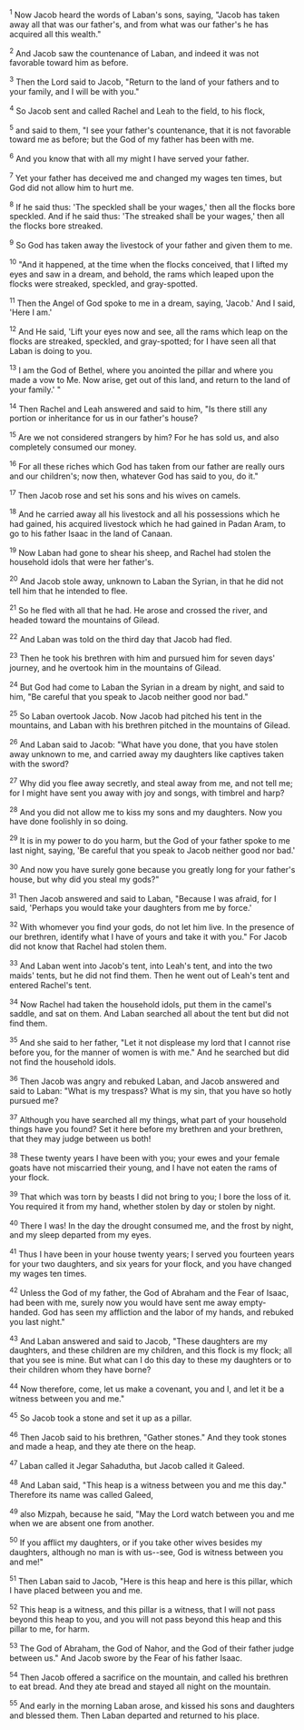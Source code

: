 <sup>1</sup> 
Now Jacob heard the words of Laban's sons, saying, "Jacob has taken away all that was our father's, and from what was our father's he has acquired all this wealth." 

<sup>2</sup> 
And Jacob saw the countenance of Laban, and indeed it was not favorable toward him as before. 

<sup>3</sup> 
Then the Lord said to Jacob, "Return to the land of your fathers and to your family, and I will be with you." 

<sup>4</sup> 
So Jacob sent and called Rachel and Leah to the field, to his flock, 

<sup>5</sup> 
and said to them, "I see your father's countenance, that it is not favorable toward me as before; but the God of my father has been with me. 

<sup>6</sup> 
And you know that with all my might I have served your father. 

<sup>7</sup> 
Yet your father has deceived me and changed my wages ten times, but God did not allow him to hurt me. 

<sup>8</sup> 
If he said thus: 'The speckled shall be your wages,' then all the flocks bore speckled. And if he said thus: 'The streaked shall be your wages,' then all the flocks bore streaked. 

<sup>9</sup> 
So God has taken away the livestock of your father and given them to me. 

<sup>10</sup> 
"And it happened, at the time when the flocks conceived, that I lifted my eyes and saw in a dream, and behold, the rams which leaped upon the flocks were streaked, speckled, and gray-spotted. 

<sup>11</sup> 
Then the Angel of God spoke to me in a dream, saying, 'Jacob.' And I said, 'Here I am.' 

<sup>12</sup> 
And He said, 'Lift your eyes now and see, all the rams which leap on the flocks are streaked, speckled, and gray-spotted; for I have seen all that Laban is doing to you. 

<sup>13</sup> 
I am the God of Bethel, where you anointed the pillar and where you made a vow to Me. Now arise, get out of this land, and return to the land of your family.' " 

<sup>14</sup> 
Then Rachel and Leah answered and said to him, "Is there still any portion or inheritance for us in our father's house? 

<sup>15</sup> 
Are we not considered strangers by him? For he has sold us, and also completely consumed our money. 

<sup>16</sup> 
For all these riches which God has taken from our father are really ours and our children's; now then, whatever God has said to you, do it." 

<sup>17</sup> 
Then Jacob rose and set his sons and his wives on camels. 

<sup>18</sup> 
And he carried away all his livestock and all his possessions which he had gained, his acquired livestock which he had gained in Padan Aram, to go to his father Isaac in the land of Canaan. 

<sup>19</sup> 
Now Laban had gone to shear his sheep, and Rachel had stolen the household idols that were her father's. 

<sup>20</sup> 
And Jacob stole away, unknown to Laban the Syrian, in that he did not tell him that he intended to flee. 

<sup>21</sup> 
So he fled with all that he had. He arose and crossed the river, and headed toward the mountains of Gilead.

<sup>22</sup> 
And Laban was told on the third day that Jacob had fled. 

<sup>23</sup> 
Then he took his brethren with him and pursued him for seven days' journey, and he overtook him in the mountains of Gilead. 

<sup>24</sup> 
But God had come to Laban the Syrian in a dream by night, and said to him, "Be careful that you speak to Jacob neither good nor bad." 

<sup>25</sup> 
So Laban overtook Jacob. Now Jacob had pitched his tent in the mountains, and Laban with his brethren pitched in the mountains of Gilead. 

<sup>26</sup> 
And Laban said to Jacob: "What have you done, that you have stolen away unknown to me, and carried away my daughters like captives taken with the sword? 

<sup>27</sup> 
Why did you flee away secretly, and steal away from me, and not tell me; for I might have sent you away with joy and songs, with timbrel and harp? 

<sup>28</sup> 
And you did not allow me to kiss my sons and my daughters. Now you have done foolishly in so doing. 

<sup>29</sup> 
It is in my power to do you harm, but the God of your father spoke to me last night, saying, 'Be careful that you speak to Jacob neither good nor bad.' 

<sup>30</sup> 
And now you have surely gone because you greatly long for your father's house, but why did you steal my gods?" 

<sup>31</sup> 
Then Jacob answered and said to Laban, "Because I was afraid, for I said, 'Perhaps you would take your daughters from me by force.' 

<sup>32</sup> 
With whomever you find your gods, do not let him live. In the presence of our brethren, identify what I have of yours and take it with you." For Jacob did not know that Rachel had stolen them. 

<sup>33</sup> 
And Laban went into Jacob's tent, into Leah's tent, and into the two maids' tents, but he did not find them. Then he went out of Leah's tent and entered Rachel's tent. 

<sup>34</sup> 
Now Rachel had taken the household idols, put them in the camel's saddle, and sat on them. And Laban searched all about the tent but did not find them. 

<sup>35</sup> 
And she said to her father, "Let it not displease my lord that I cannot rise before you, for the manner of women is with me." And he searched but did not find the household idols. 

<sup>36</sup> 
Then Jacob was angry and rebuked Laban, and Jacob answered and said to Laban: "What is my trespass? What is my sin, that you have so hotly pursued me? 

<sup>37</sup> 
Although you have searched all my things, what part of your household things have you found? Set it here before my brethren and your brethren, that they may judge between us both! 

<sup>38</sup> 
These twenty years I have been with you; your ewes and your female goats have not miscarried their young, and I have not eaten the rams of your flock. 

<sup>39</sup> 
That which was torn by beasts I did not bring to you; I bore the loss of it. You required it from my hand, whether stolen by day or stolen by night. 

<sup>40</sup> 
There I was! In the day the drought consumed me, and the frost by night, and my sleep departed from my eyes. 

<sup>41</sup> 
Thus I have been in your house twenty years; I served you fourteen years for your two daughters, and six years for your flock, and you have changed my wages ten times. 

<sup>42</sup> 
Unless the God of my father, the God of Abraham and the Fear of Isaac, had been with me, surely now you would have sent me away empty-handed. God has seen my affliction and the labor of my hands, and rebuked you last night." 

<sup>43</sup> 
And Laban answered and said to Jacob, "These daughters are my daughters, and these children are my children, and this flock is my flock; all that you see is mine. But what can I do this day to these my daughters or to their children whom they have borne? 

<sup>44</sup> 
Now therefore, come, let us make a covenant, you and I, and let it be a witness between you and me." 

<sup>45</sup> 
So Jacob took a stone and set it up as a pillar. 

<sup>46</sup> 
Then Jacob said to his brethren, "Gather stones." And they took stones and made a heap, and they ate there on the heap. 

<sup>47</sup> 
Laban called it Jegar Sahadutha, but Jacob called it Galeed. 

<sup>48</sup> 
And Laban said, "This heap is a witness between you and me this day." Therefore its name was called Galeed, 

<sup>49</sup> 
also Mizpah, because he said, "May the Lord watch between you and me when we are absent one from another. 

<sup>50</sup> 
If you afflict my daughters, or if you take other wives besides my daughters, although no man is with us--see, God is witness between you and me!" 

<sup>51</sup> 
Then Laban said to Jacob, "Here is this heap and here is this pillar, which I have placed between you and me. 

<sup>52</sup> 
This heap is a witness, and this pillar is a witness, that I will not pass beyond this heap to you, and you will not pass beyond this heap and this pillar to me, for harm. 

<sup>53</sup> 
The God of Abraham, the God of Nahor, and the God of their father judge between us." And Jacob swore by the Fear of his father Isaac. 

<sup>54</sup> 
Then Jacob offered a sacrifice on the mountain, and called his brethren to eat bread. And they ate bread and stayed all night on the mountain. 

<sup>55</sup> 
And early in the morning Laban arose, and kissed his sons and daughters and blessed them. Then Laban departed and returned to his place.